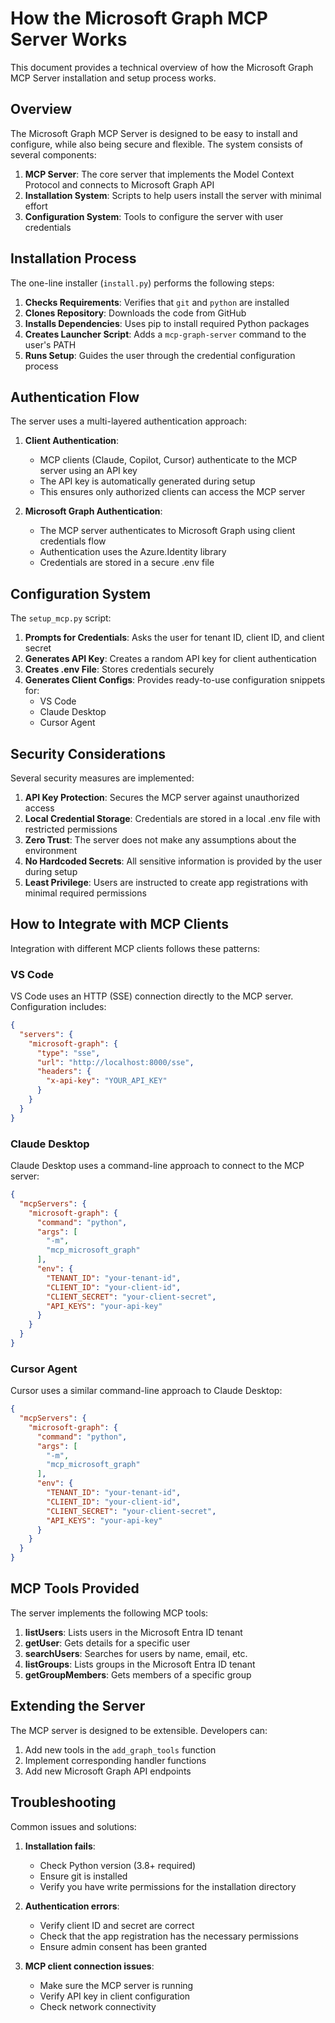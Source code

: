 # How the Microsoft Graph MCP Server Works

This document provides a technical overview of how the Microsoft Graph MCP Server installation and setup process works.

## Overview

The Microsoft Graph MCP Server is designed to be easy to install and configure, while also being secure and flexible. The system consists of several components:

1. **MCP Server**: The core server that implements the Model Context Protocol and connects to Microsoft Graph API
2. **Installation System**: Scripts to help users install the server with minimal effort
3. **Configuration System**: Tools to configure the server with user credentials

## Installation Process

The one-line installer (`install.py`) performs the following steps:

1. **Checks Requirements**: Verifies that `git` and `python` are installed
2. **Clones Repository**: Downloads the code from GitHub
3. **Installs Dependencies**: Uses pip to install required Python packages
4. **Creates Launcher Script**: Adds a `mcp-graph-server` command to the user's PATH
5. **Runs Setup**: Guides the user through the credential configuration process

## Authentication Flow

The server uses a multi-layered authentication approach:

1. **Client Authentication**: 
   - MCP clients (Claude, Copilot, Cursor) authenticate to the MCP server using an API key
   - The API key is automatically generated during setup
   - This ensures only authorized clients can access the MCP server

2. **Microsoft Graph Authentication**:
   - The MCP server authenticates to Microsoft Graph using client credentials flow
   - Authentication uses the Azure.Identity library
   - Credentials are stored in a secure .env file

## Configuration System

The `setup_mcp.py` script:

1. **Prompts for Credentials**: Asks the user for tenant ID, client ID, and client secret
2. **Generates API Key**: Creates a random API key for client authentication
3. **Creates .env File**: Stores credentials securely
4. **Generates Client Configs**: Provides ready-to-use configuration snippets for:
   - VS Code
   - Claude Desktop
   - Cursor Agent

## Security Considerations

Several security measures are implemented:

1. **API Key Protection**: Secures the MCP server against unauthorized access
2. **Local Credential Storage**: Credentials are stored in a local .env file with restricted permissions
3. **Zero Trust**: The server does not make any assumptions about the environment
4. **No Hardcoded Secrets**: All sensitive information is provided by the user during setup
5. **Least Privilege**: Users are instructed to create app registrations with minimal required permissions

## How to Integrate with MCP Clients

Integration with different MCP clients follows these patterns:

### VS Code

VS Code uses an HTTP (SSE) connection directly to the MCP server. Configuration includes:

```json
{
  "servers": {
    "microsoft-graph": {
      "type": "sse",
      "url": "http://localhost:8000/sse",
      "headers": {
        "x-api-key": "YOUR_API_KEY"
      }
    }
  }
}
```

### Claude Desktop

Claude Desktop uses a command-line approach to connect to the MCP server:

```json
{
  "mcpServers": {
    "microsoft-graph": {
      "command": "python",
      "args": [
        "-m",
        "mcp_microsoft_graph"
      ],
      "env": {
        "TENANT_ID": "your-tenant-id",
        "CLIENT_ID": "your-client-id",
        "CLIENT_SECRET": "your-client-secret",
        "API_KEYS": "your-api-key"
      }
    }
  }
}
```

### Cursor Agent

Cursor uses a similar command-line approach to Claude Desktop:

```json
{
  "mcpServers": {
    "microsoft-graph": {
      "command": "python",
      "args": [
        "-m",
        "mcp_microsoft_graph"
      ],
      "env": {
        "TENANT_ID": "your-tenant-id",
        "CLIENT_ID": "your-client-id",
        "CLIENT_SECRET": "your-client-secret",
        "API_KEYS": "your-api-key"
      }
    }
  }
}
```

## MCP Tools Provided

The server implements the following MCP tools:

1. **listUsers**: Lists users in the Microsoft Entra ID tenant
2. **getUser**: Gets details for a specific user
3. **searchUsers**: Searches for users by name, email, etc.
4. **listGroups**: Lists groups in the Microsoft Entra ID tenant
5. **getGroupMembers**: Gets members of a specific group

## Extending the Server

The MCP server is designed to be extensible. Developers can:

1. Add new tools in the `add_graph_tools` function
2. Implement corresponding handler functions
3. Add new Microsoft Graph API endpoints

## Troubleshooting

Common issues and solutions:

1. **Installation fails**: 
   - Check Python version (3.8+ required)
   - Ensure git is installed
   - Verify you have write permissions for the installation directory

2. **Authentication errors**:
   - Verify client ID and secret are correct
   - Check that the app registration has the necessary permissions
   - Ensure admin consent has been granted

3. **MCP client connection issues**:
   - Make sure the MCP server is running
   - Verify API key in client configuration
   - Check network connectivity 